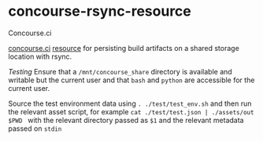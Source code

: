 # concourse-rsync-resource
Concourse.ci

[concourse.ci](https://concourse.ci/ "concourse.ci Homepage") [resource](https://concourse.ci/implementing-resources.html "Implementing a resource") for persisting build artifacts on a shared storage location with rsync.

*Testing*
Ensure that a `/mnt/concourse_share` directory is available and writable but the current user and that `bash` and `python` are accessible for the current user.  

Source the test environment data using `. ./test/test_env.sh` and then run the relevant asset script, for example `cat ./test/test.json | ./assets/out $PWD ` with the relevant directory passed as `$1` and the relevant metadata passed on `stdin`
